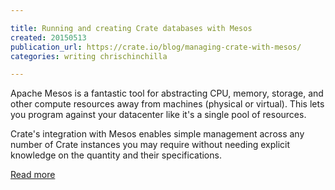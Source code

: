 ```yaml
---

title: Running and creating Crate databases with Mesos
created: 20150513
publication_url: https://crate.io/blog/managing-crate-with-mesos/
categories: writing chrischinchilla

---
```

Apache Mesos is a fantastic tool for abstracting CPU, memory, storage, and other compute resources away from machines (physical or virtual). This lets you program against your datacenter like it's a single pool of resources.

Crate's integration with Mesos enables simple management across any number of Crate instances you may require without needing explicit knowledge on the quantity and their specifications.

[Read more](https://crate.io/blog/managing-crate-with-mesos/)
